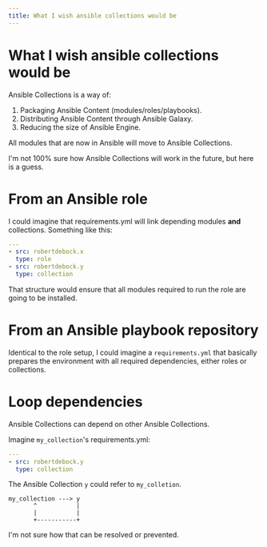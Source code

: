 ```yaml
---
title: What I wish ansible collections would be
---
```


# What I wish ansible collections would be

Ansible Collections is a way of:
1. Packaging Ansible Content (modules/roles/playbooks).
2. Distributing Ansible Content through Ansible Galaxy.
3. Reducing the size of Ansible Engine.

All modules that are now in Ansible will move to Ansible Collections.

I'm not 100% sure how Ansible Collections will work in the future, but here is a guess.

# From an Ansible role

I could imagine that requirements.yml will link depending modules **and** collections. Something like this:

```yaml
---
- src: robertdebock.x
  type: role
- src: robertdebock.y
  type: collection
```

That structure would ensure that all modules required to run the role are going to be installed.

# From an Ansible playbook repository

Identical to the role setup, I could imagine a `requirements.yml` that basically prepares the environment with all required dependencies, either roles or collections.

# Loop dependencies

Ansible Collections can depend on other Ansible Collections.

Imagine `my_collection`'s requirements.yml:

```yaml
---
- src: robertdebock.y
  type: collection
```

The Ansible Collection `y` could refer to `my_colletion`.

```
my_collection ---> y
       ^           |
       |           |
       +-----------+
```

I'm not sure how that can be resolved or prevented.
